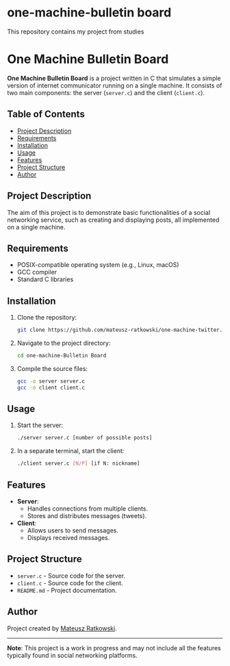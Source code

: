 # one-machine-bulletin board
This repository contains my project from studies 

# One Machine Bulletin Board

**One Machine Bulletin Board** is a project written in C that simulates a simple version of internet communicator running on a single machine. It consists of two main components: the server (`server.c`) and the client (`client.c`).

## Table of Contents

- [Project Description](#project-description)
- [Requirements](#requirements)
- [Installation](#installation)
- [Usage](#usage)
- [Features](#features)
- [Project Structure](#project-structure)
- [Author](#author)

## Project Description

The aim of this project is to demonstrate basic functionalities of a social networking service, such as creating and displaying posts, all implemented on a single machine.

## Requirements

- POSIX-compatible operating system (e.g., Linux, macOS)
- GCC compiler
- Standard C libraries

## Installation

1. Clone the repository:
   ```bash
   git clone https://github.com/mateusz-ratkowski/one-machine-twitter.git
   ```
2. Navigate to the project directory:
   ```bash
   cd one-machine-Bulletin Board
   ```
3. Compile the source files:
   ```bash
   gcc -o server server.c
   gcc -o client client.c
   ```

## Usage

1. Start the server:
   ```bash
   ./server server.c [number of possible posts]
   ```
2. In a separate terminal, start the client:
   ```bash
   ./client server.c [N/P] [if N: nickname]
   ```

## Features

- **Server**:
  - Handles connections from multiple clients.
  - Stores and distributes messages (tweets).
- **Client**:
  - Allows users to send messages.
  - Displays received messages.

## Project Structure

- `server.c` - Source code for the server.
- `client.c` - Source code for the client.
- `README.md` - Project documentation.

## Author

Project created by [Mateusz Ratkowski](https://github.com/mateusz-ratkowski).

---

**Note**: This project is a work in progress and may not include all the features typically found in social networking platforms.

